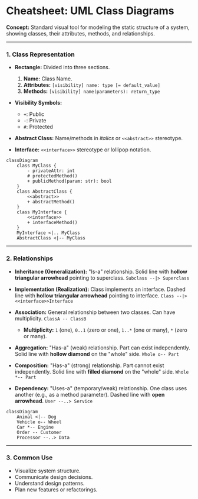 
# Cheatsheet: UML Class Diagrams

**Concept:** Standard visual tool for modeling the static structure of a system, showing classes, their attributes, methods, and relationships.

---

### 1. Class Representation

-   **Rectangle:** Divided into three sections.
    1.  **Name:** Class Name.
    2.  **Attributes:** `[visibility] name: type [= default_value]`
    3.  **Methods:** `[visibility] name(parameters): return_type`

-   **Visibility Symbols:**
    -   `+`: Public
    -   `-`: Private
    -   `#`: Protected

-   **Abstract Class:** Name/methods in *italics* or `<<abstract>>` stereotype.
-   **Interface:** `<<interface>>` stereotype or lollipop notation.

```mermaid
classDiagram
    class MyClass {
        - privateAttr: int
        # protectedMethod()
        + publicMethod(param: str): bool
    }
    class AbstractClass {
        <<abstract>>
        + abstractMethod()
    }
    class MyInterface {
        <<interface>>
        + interfaceMethod()
    }
    MyInterface <|.. MyClass
    AbstractClass <|-- MyClass
```

---

### 2. Relationships

-   **Inheritance (Generalization):** "Is-a" relationship. Solid line with **hollow triangular arrowhead** pointing to superclass.
    `Subclass --|> Superclass`

-   **Implementation (Realization):** Class implements an interface. Dashed line with **hollow triangular arrowhead** pointing to interface.
    `Class --|> <<interface>>Interface`

-   **Association:** General relationship between two classes. Can have multiplicity.
    `ClassA -- ClassB`
    -   **Multiplicity:** `1` (one), `0..1` (zero or one), `1..*` (one or many), `*` (zero or many).

-   **Aggregation:** "Has-a" (weak) relationship. Part can exist independently. Solid line with **hollow diamond** on the "whole" side.
    `Whole o-- Part`

-   **Composition:** "Has-a" (strong) relationship. Part cannot exist independently. Solid line with **filled diamond** on the "whole" side.
    `Whole *-- Part`

-   **Dependency:** "Uses-a" (temporary/weak) relationship. One class uses another (e.g., as a method parameter). Dashed line with **open arrowhead**.
    `User --..> Service`

```mermaid
classDiagram
    Animal <|-- Dog
    Vehicle o-- Wheel
    Car *-- Engine
    Order -- Customer
    Processor --..> Data
```

---

### 3. Common Use

-   Visualize system structure.
-   Communicate design decisions.
-   Understand design patterns.
-   Plan new features or refactorings.
